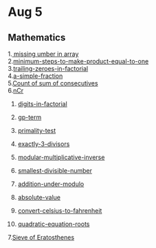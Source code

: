 # Aug 5
## Mathematics

1.<a href="https://practice.geeksforgeeks.org/problems/missing-number-in-array1416/1"> missing umber in array </a><br>
2.<a href="https://practice.geeksforgeeks.org/problems/minimum-steps-to-make-product-equal-to-one/1/">minimum-steps-to-make-product-equal-to-one</a><br>
3.<a href="https://practice.geeksforgeeks.org/problems/trailing-zeroes-in-factorial5134/1">trailing-zeroes-in-factorial</a><br>
4.<a href="https://practice.geeksforgeeks.org/problems/a-simple-fraction0921/1">a-simple-fraction</a><br>
5.<a href="https://practice.geeksforgeeks.org/problems/count-of-sum-of-consecutives3741/1">Count of sum of consecutives</a><br>
6.<a href="https://practice.geeksforgeeks.org/problems/ncr1019/1/?difficulty[]=1&page=1&category[]=Mathematical&query=difficulty[]1page1category[]Mathematical">nCr</a><br>

1. <a href="https://practice.geeksforgeeks.org/problems/digits-in-factorial/1/">digits-in-factorial</a>
2. <a href="https://practice.geeksforgeeks.org/problems/gp-term/1">gp-term</a>
3. <a href="https://practice.geeksforgeeks.org/problems/primality-test/1/">primality-test</a><br>
4. <a href="https://practice.geeksforgeeks.org/problems/exactly-3-divisors/1/">exactly-3-divisors</a>
5. <a href="https://practice.geeksforgeeks.org/problems/modular-multiplicative-inverse-1587115620/1/">modular-multiplicative-inverse</a>



1. <a href="https://practice.geeksforgeeks.org/problems/smallest-divisible-number/1">smallest-divisible-number</a>
2. <a href="https://practice.geeksforgeeks.org/problems/addition-under-modulo/1">addition-under-modulo</a>
3. <a href="https://practice.geeksforgeeks.org/problems/absolute-value/1/">absolute-value</a><br>
4. <a href="https://practice.geeksforgeeks.org/problems/convert-celsius-to-fahrenheit/1">convert-celsius-to-fahrenheit</a>
5. <a href="https://practice.geeksforgeeks.org/problems/quadratic-equation-roots/1">quadratic-equation-roots</a>

7.<a href="https://practice.geeksforgeeks.org/problems/sieve-of-eratosthenes5242/1">Sieve of Eratosthenes</a><br>
